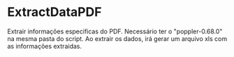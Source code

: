 # ExtractDataPDF
Extrair informações especificas do PDF. Necessário ter o "poppler-0.68.0" na mesma pasta do script. Ao extrair os dados, irá gerar um arquivo xls com as informações extraidas.
